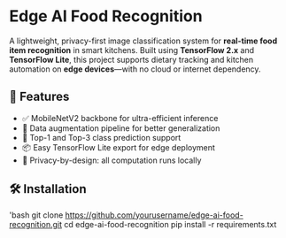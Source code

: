 # Edge AI Food Recognition

A lightweight, privacy-first image classification system for **real-time food item recognition** in smart kitchens. Built using **TensorFlow 2.x** and **TensorFlow Lite**, this project supports dietary tracking and kitchen automation on **edge devices**—with no cloud or internet dependency.

## 🚀 Features

- ✅ MobileNetV2 backbone for ultra-efficient inference
- 🔄 Data augmentation pipeline for better generalization
- 🎯 Top-1 and Top-3 class prediction support
- 📦 Easy TensorFlow Lite export for edge deployment
- 🔐 Privacy-by-design: all computation runs locally

## 🛠️ Installation

'bash
git clone <https://github.com/yourusername/edge-ai-food-recognition.git>
cd edge-ai-food-recognition
pip install -r requirements.txt
